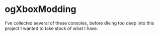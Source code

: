 # ogXboxModding
I've collected several of these consoles, before diving too deep into this project I wanted to take stock of what I have.
